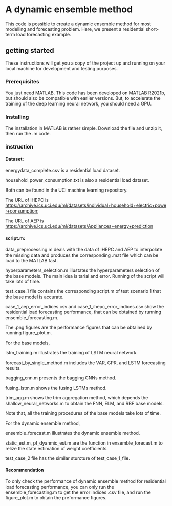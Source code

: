 # A dynamic ensemble method 
This code is possible to create a dynamic ensemble method for most modelling and forecasting problem. Here, we present a residential short-term load forecasting example. 

## getting started
These instructions will get you a copy of the project up and running on your local machine for development and testing purposes. 
### Prerequisites
You just need MATLAB. This code has been developed on MATLAB R2021b, but should also be compatible with earlier versions. But, to accelerate the training of the deep learning neural network, you should need a GPU. 

### Installing 
The installation in MATLAB is rather simple. Download the file and unzip it, then run the .m code. 

### instruction
#### Dataset:
energydata_complete.csv is a residential load dataset. 

household_power_consumption.txt is also a residential load dataset. 

Both can be found in the UCI machine learning repository. 

The URL of IHEPC is https://archive.ics.uci.edu/ml/datasets/individual+household+electric+power+consumption;

The URL of AEP is https://archive.ics.uci.edu/ml/datasets/Appliances+energy+prediction

#### script.m:
data_preprocessing.m deals with the data of IHEPC and AEP to interpolate the missing data and produces the corresponding .mat file which can be load to the MATLAB fast. 

hyperparameters_selection.m illustates the hyperparameters selection of the base models. The main idea is tarial and error. Running of the script will take lots of time. 

test_case_1 file contains the corresponding script.m of test scenario 1 that the base model is accurate. 

case_1_aep_error_indices.csv and case_1_ihepc_error_indices.csv show the residential load forecasting performance, that can be obtained by running ensemble_forecasting.m.

The .png figures are the performance figures that can be obtained by running figure_plot.m.

For the base models,

lstm_training.m illustrates the training of LSTM neural network. 

forecast_by_single_method.m includes the VAR, GPR, and LSTM forecasting results. 

bagging_cnn.m presents the bagging CNNs method. 

fusing_lstm.m shows the fusing LSTMs method. 

trim_agg.m shows the trim aggregation method, which depends the shallow_neural_networks.m to obtain the FNN, ELM, and RBF base models. 

Note that, all the training procedures of the base models take lots of time. 

For the dynamic ensemble method,

ensemble_forecast.m illustrates the dynamic ensemble method. 

static_est.m, pf_dyanmic_est.m are the function in ensemble_forecast.m to relize the state estimation of weight coefficients. 

test_case_2 file has the similar sturcture of test_case_1_file. 

#### Recommendation
To only check the performance of dynamic ensemble method for residential load forecasting performance, you can only run the ensemble_forecasting.m to get the error indices .csv file, and run the figure_plot.m to obtain the preformance figures. 
